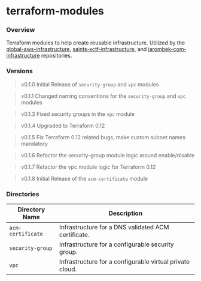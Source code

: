 # terraform-modules

### Overview

Terraform modules to help create reusable infrastructure.  Utilized by the
[global-aws-infrastructure](https://github.com/AJarombek/global-aws-infrastructure),
[saints-xctf-infrastructure](https://github.com/AJarombek/saints-xctf-infrastructure), and 
[jarombek-com-infrastructure](https://github.com/AJarombek/jarombek-com-infrastructure) repositories.

### Versions

> v0.1.0 Initial Release of `security-group` and `vpc` modules

> v0.1.1 Changed naming conventions for the `security-group` and `vpc` modules

> v0.1.3 Fixed security groups in the `vpc` module

> v0.1.4 Upgraded to Terraform 0.12

> v0.1.5 Fix Terraform 0.12 related bugs, make custom subnet names mandatory

> v0.1.6 Refactor the security-group module logic around enable/disable

> v0.1.7 Refactor the vpc module logic for Terraform 0.12

> v0.1.8 Initial Release of the `acm-certificate` module

### Directories

| Directory Name    | Description                                                                 |
|-------------------|-----------------------------------------------------------------------------|
| `acm-certificate` | Infrastructure for a DNS validated ACM certificate.                         |
| `security-group`  | Infrastructure for a configurable security group.                           |
| `vpc`             | Infrastructure for a configurable virtual private cloud.                    |